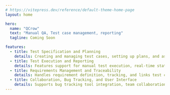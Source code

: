 ```yaml
---
# https://vitepress.dev/reference/default-theme-home-page
layout: home

hero:
  name: "QCrow"
  text: "Manual QA, Test case management, reporting"
  tagline: Coming Soon

features:
  - title: Test Specification and Planning
    details: Creating and managing test cases, setting up plans, and assigning testers.
  - title: Test Execution and Reporting
    details: Features support for manual test execution, real-time status updates, and detailed report generation.
  - title: Requirements Management and Traceability
    details: Handles requirement definition, tracking, and links test cases to requirements for full coverage.
  - title: Collaboration, Bug Tracking, and User Interface
    details: Supports bug tracking tool integration, team collaboration features, intuitive UI design, data import/export, and API extensibility.
---
```


